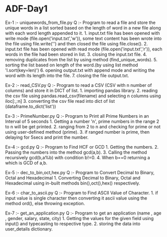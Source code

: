 # ADF-Day1
Ex-1 :- uniquewords_from_file.py
Q :- Program to read a file and store the unique words in a list sorted based on the length of word in a new file along with each word length appended to it.
    1. input.txt file has been opened with write mode (file.open('input.txt','w')), some text content has been wrote into the file using file.write('') and then closed the file using file.close().
    2. input.txt file has been opened with read mode (file.open('input.txt','r')), each words in the file had been stored in list.
    3. closing the input.txt file.
    4. removing duplicates from the list by using method (find_unique_words).
    5. sorting the list based on length of the word.(by using list method 'l.sort(key=len)')
    6. opening output.txt with append mode and writing the word with its length into the file.
    7. closing the file output.txt.

Ex-2 :- read_CSV.py
Q :- Program to read a CSV (CSV with n number of columns) and store it in DICT of list.
    1. importing pandas library.
    2. reading the csv file using pandas.read_csv(filename) and selecting n columns using iloc[:,:n]
    3. converting the csv file read into dict of list (dataframe.to_dict('list'))

Ex-3 :- PrimeNumber.py
Q :- Program to Print all Prime Numbers in an Interval of 5 seconds
    1. Getting a number 'n', prime numbers in the range 2 to n will be get printed.
    2. ranging from 2 to n and checking for prime or not using user-defined method (prime).
    3. if ranged number is prime, then delaying for 5secs and print the number.

Ex-4 :- gcd.py
Q :- Program to Find HCF or GCD
    1. Getting the numbers.
    2. Passing the numbers into the method gcd(a,b).
    3. Calling the method recursively gcd(b,a%b) with condition b!=0.
    4. When b==0 returning a which is GCD of a,b.

Ex-5 :- dec_to_bin,oct,hex.py
Q :- Program to Convert Decimal to Binary, Octal and Hexadecimal
    1. Converting Decimal to Binary, Octal and Hexadecimal using in-built methods bin(),oct(),hex() respectively.

Ex-6 :- char_to_ascii.py
Q :- Program to Find ASCII Value of Character.
    1. if input value is single character then converting it ascii value using the method ord(), else throwing exception.

Ex-7 :- get_an_application.py
Q :- Program to get an application (name , age , gender, salary, state, city)
    1. Getting the values for the given field using input() and typecasting to respective type.
    2. storing the data into user_details dictionary.